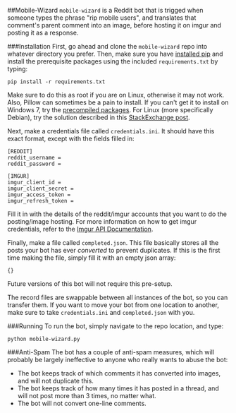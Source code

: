 ##Mobile-Wizard
`mobile-wizard` is a Reddit bot that is trigged when someone types the phrase "rip mobile users", and translates that comment's parent comment into an image, before hosting it on imgur and posting it as a response.

###Installation
First, go ahead and clone the `mobile-wizard` repo into whatever directory you prefer. Then, make sure you have [installed pip](http://pip.readthedocs.org/en/latest/installing.html) and install the prerequisite packages using the included `requirements.txt` by typing:

`pip install -r requirements.txt`

Make sure to do this as root if you are on Linux, otherwise it may not work. Also, Pillow can sometimes be a pain to install. If you can't get it to install on Windows 7, try the [precompiled packages](http://www.lfd.uci.edu/~gohlke/pythonlibs/). For Linux (more specifically Debian), try the solution described in this [StackExchange post](http://unix.stackexchange.com/questions/105265/install-pil-pillow-via-pip-in-debian-testing-jessie).

Next, make a credentials file called `credentials.ini`. It should have this exact format, except with the fields filled in:
```
[REDDIT]
reddit_username =
reddit_password =

[IMGUR]
imgur_client_id =
imgur_client_secret =
imgur_access_token =
imgur_refresh_token =
```
Fill it in with the details of the reddit/imgur accounts that you want to do the posting/image hosting. For more information on how to get imgur credentials, refer to the [Imgur API Documentation](https://api.imgur.com/).

Finally, make a file called `completed.json`. This file basically stores all the posts your bot has ever _converted_ to prevent duplicates. If this is the first time making the file, simply fill it with an empty json array:

`{}`

Future versions of this bot will not require this pre-setup.

The record files are swappable between all instances of the bot, so you can transfer them. If you want to move your bot from one location to another, make sure to take `credentials.ini` and `completed.json` with you.

###Running
To run the bot, simply navigate to the repo location, and type:

`python mobile-wizard.py`

###Anti-Spam
The bot has a couple of anti-spam measures, which will probably be largely ineffective to anyone who really wants to abuse the bot:
* The bot keeps track of which comments it has converted into images, and will not duplicate this.
* The bot keeps track of how many times it has posted in a thread, and will not post more than 3 times, no matter what.
* The bot will not convert one-line comments.
